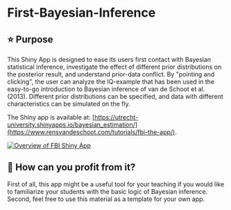 # First-Bayesian-Inference
## :star: Purpose
This Shiny App is designed to ease its users first contact with Bayesian statistical inference, investigate the effect of different prior distributions on the posterior result, and understand prior-data conflict. By "pointing and clicking", the user can analyze the IQ-example that has been used in the easy-to-go introduction to Bayesian inference of van de Schoot et al. (2013). Different prior distributions can be specified, and data with different characteristics can be simulated on the fly. 

The Shiny app is available at: [https://utrecht-university.shinyapps.io/bayesian_estimation/](https://www.rensvandeschoot.com/tutorials/fbi-the-app/). 

[![Overview of FBI Shiny App](fbi_overview.png)](https://utrecht-university.shinyapps.io/bayesian_estimation/)

## :gem: How can you profit from it?
First of all, this app might be a useful tool for your teaching if you would like to familiarize your students with the basic logic of Bayesian inference. Second, feel free to use this material as a template for your own app. 
